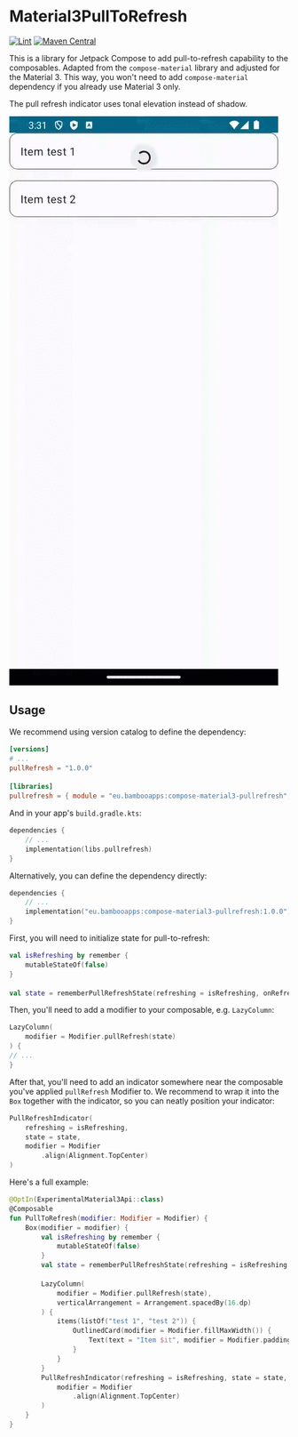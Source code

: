 # Material3PullToRefresh

[![Lint](https://github.com/BambooAppsDevTeam/Material3PullToRefresh/actions/workflows/lint.yml/badge.svg)](https://github.com/BambooAppsDevTeam/Material3PullToRefresh/actions/workflows/lint.yml)
[![Maven Central](https://img.shields.io/maven-central/v/eu.bambooapps/compose-material3-pullrefresh)](https://central.sonatype.com/artifact/eu.bambooapps/compose-material3-pullrefresh/)

This is a library for Jetpack Compose to add pull-to-refresh capability to the composables. Adapted from the `compose-material` library and adjusted for the Material 3. This way, you won't need to add `compose-material` dependency if you already use Material 3 only.

The pull refresh indicator uses tonal elevation instead of shadow.

![demo](files/demo.gif)

## Usage

We recommend using version catalog to define the dependency:

```toml
[versions]
# ...
pullRefresh = "1.0.0"

[libraries]
pullrefresh = { module = "eu.bambooapps:compose-material3-pullrefresh", version.ref = "pullRefresh" }
```

And in your app's `build.gradle.kts`:

```kotlin
dependencies {
    // ...
    implementation(libs.pullrefresh)
}
```

Alternatively, you can define the dependency directly:

```kotlin
dependencies {
    // ...
    implementation("eu.bambooapps:compose-material3-pullrefresh:1.0.0")
}
```

First, you will need to initialize state for pull-to-refresh:

```kotlin
val isRefreshing by remember {
    mutableStateOf(false)
}

val state = rememberPullRefreshState(refreshing = isRefreshing, onRefresh = {})
```

Then, you'll need to add a modifier to your composable, e.g. `LazyColumn`:

```kotlin
LazyColumn(
    modifier = Modifier.pullRefresh(state)
) {
// ...
}
```

After that, you'll need to add an indicator somewhere near the composable you've applied `pullRefresh` Modifier to. We recommend to wrap it into the `Box` together with the indicator, so you can neatly position your indicator:

```kotlin
PullRefreshIndicator(
    refreshing = isRefreshing, 
    state = state,
    modifier = Modifier
        .align(Alignment.TopCenter)
)
```

Here's a full example:

```kotlin
@OptIn(ExperimentalMaterial3Api::class)
@Composable
fun PullToRefresh(modifier: Modifier = Modifier) {
    Box(modifier = modifier) {
        val isRefreshing by remember {
            mutableStateOf(false)
        }
        val state = rememberPullRefreshState(refreshing = isRefreshing, onRefresh = {})
        
        LazyColumn(
            modifier = Modifier.pullRefresh(state),
            verticalArrangement = Arrangement.spacedBy(16.dp)
        ) {
            items(listOf("test 1", "test 2")) {
                OutlinedCard(modifier = Modifier.fillMaxWidth()) {
                    Text(text = "Item $it", modifier = Modifier.padding(16.dp))
                }
            }
        }
        PullRefreshIndicator(refreshing = isRefreshing, state = state,
            modifier = Modifier
                .align(Alignment.TopCenter)
        )
    }
}

```

